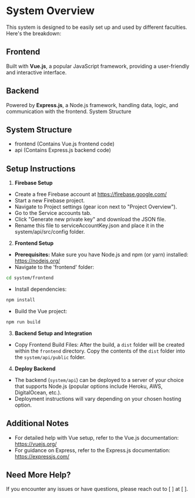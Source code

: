 # System Overview

This system is designed to be easily set up and used by different faculties. Here's the breakdown:

## Frontend

Built with **Vue.js**, a popular JavaScript framework, providing a user-friendly and interactive interface.

## Backend

Powered by **Express.js**, a Node.js framework, handling data, logic, and communication with the frontend.
System Structure

## System Structure

- frontend (Contains Vue.js frontend code)
- api (Contains Express.js backend code)

## Setup Instructions

1.  **Firebase Setup**

- Create a free Firebase account at https://firebase.google.com/
- Start a new Firebase project.
- Navigate to Project settings (gear icon next to "Project Overview").
- Go to the Service accounts tab.
- Click "Generate new private key" and download the JSON file.
- Rename this file to serviceAccountKey.json and place it in the system/api/src/config folder.

2. **Frontend Setup**

- **Prerequisites:** Make sure you have Node.js and npm (or yarn) installed: https://nodejs.org/
- Navigate to the 'frontend' folder:

```Bash
cd system/frontend
```

- Install dependencies:

```Bash
npm install
```

- Build the Vue project:

```Bash
npm run build
```

3. **Backend Setup and Integration**

- Copy Frontend Build Files: After the build, a `dist` folder will be created within the `frontend` directory. Copy the contents of the `dist` folder into the `system/api/public` folder.

4. **Deploy Backend**

- The backend (`system/api`) can be deployed to a server of your choice that supports Node.js (popular options include Heroku, AWS, DigitalOcean, etc.).
- Deployment instructions will vary depending on your chosen hosting option.

## Additional Notes

- For detailed help with Vue setup, refer to the Vue.js documentation: https://vuejs.org/
- For guidance on Express, refer to the Express.js documentation: https://expressjs.com/

## Need More Help?

If you encounter any issues or have questions, please reach out to [ ] at [ ].
